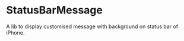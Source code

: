 StatusBarMessage
================

A lib to display customised message with background on status bar of iPhone.
